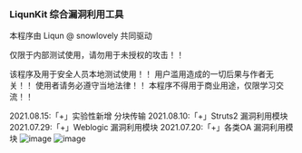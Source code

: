 ### LiqunKit 综合漏洞利用工具

本程序由 Liqun @ snowlovely 共同驱动

仅限于内部测试使用，请勿用于未授权的攻击！！ 

该程序及用于安全人员本地测试使用！！ 
用户滥用造成的一切后果与作者无关！！ 
使用者请务必遵守当地法律！！ 
本程序不得用于商业用途，仅限学习交流！！


2021.08.15:「+」实验性新增 分块传输 
2021.08.10:「+」Struts2  漏洞利用模块
2021.07.29:「+」Weblogic 漏洞利用模块
2021.07.20:「+」各类OA    漏洞利用模块
![image](https://user-images.githubusercontent.com/89302066/130320801-74f11d0c-c981-4484-8374-5f23ea6d030c.png)
![image](https://user-images.githubusercontent.com/89302066/130320804-20678f8f-54e8-455e-8aa0-f44f3ab893da.png)



<!--
**Liqunkit/LiqunKit** is a ✨ _special_ ✨ repository because its `README.md` (this file) appears on your GitHub profile.

Here are some ideas to get you started:

- 🔭 I’m currently working on ...
- 🌱 I’m currently learning ...
- 👯 I’m looking to collaborate on ...
- 🤔 I’m looking for help with ...
- 💬 Ask me about ...
- 📫 How to reach me: ...
- 😄 Pronouns: ...
- ⚡ Fun fact: ...
-->
